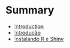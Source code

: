 # Summary

* [Introduction](README.md)
* [Introdução](Introdução.md)
* [Instalando R e Shiny](InstalandoR.md)

